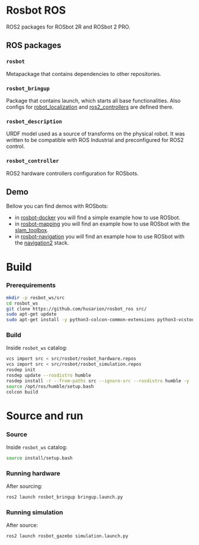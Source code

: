 # Rosbot ROS
ROS2 packages for ROSbot 2R and ROSbot 2 PRO.

## ROS packages
### `rosbot`
Metapackage that contains dependencies to other repositories.

### `rosbot_bringup`
Package that contains launch, which starts all base functionalities. Also configs for [robot_localization](https://github.com/cra-ros-pkg/robot_localization) and [ros2_controllers](https://github.com/ros-controls/ros2_controllers) are defined there.

### `rosbot_description`
URDF model used as a source of transforms on the physical robot. It was written to be compatible with ROS Industrial and preconfigured for ROS2 control.

### `rosbot_controller`
ROS2 hardware controllers configuration for ROSbots.

## Demo
Bellow you can find demos with ROSbots:
- in [rosbot-docker](https://github.com/husarion/rosbot-docker/tree/ros2) you will find a simple example how to use ROSbot.
- in [rosbot-mapping](https://github.com/husarion/rosbot-mapping) you will find an example how to use ROSbot with the [slam_toolbox](https://github.com/SteveMacenski/slam_toolbox/).
- in [rosbot-navigation](https://github.com/husarion/rosbot-navigation) you will find an example how to use ROSbot with the [navigation2](https://github.com/ros-planning/navigation2) stack.

# Build
### Prerequirements
```bash
mkdir -p rosbot_ws/src
cd rosbot_ws
git clone https://github.com/husarion/rosbot_ros src/
sudo apt-get update
sudo apt-get install -y python3-colcon-common-extensions python3-vcstool python3-rosdep
```

### Build
Inside `rosbot_ws` catalog:
```bash
vcs import src < src/rosbot/rosbot_hardware.repos
vcs import src < src/rosbot/rosbot_simulation.repos
rosdep init
rosdep update --rosdistro humble
rosdep install -r --from-paths src --ignore-src --rosdistro humble -y
source /opt/ros/humble/setup.bash
colcon build
```

# Source and run
### Source
Inside `rosbot_ws` catalog:
```bash
source install/setup.bash
```

### Running hardware
After sourcing:
```bash
ros2 launch rosbot_bringup bringup.launch.py
```

### Running simulation
After source:
```bash
ros2 launch rosbot_gazebo simulation.launch.py
```